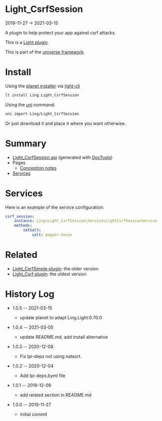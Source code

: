 Light_CsrfSession
===========
2019-11-27 -> 2021-03-15



A plugin to help protect your app against csrf attacks.


This is a [Light plugin](https://github.com/lingtalfi/Light/blob/master/doc/pages/plugin.md).


This is part of the [universe framework](https://github.com/karayabin/universe-snapshot).


Install
==========
Using the [planet installer](https://github.com/lingtalfi/Light_PlanetInstaller) via [light-cli](https://github.com/lingtalfi/Light_Cli)
```bash
lt install Ling.Light_CsrfSession
```

Using the [uni](https://github.com/lingtalfi/universe-naive-importer) command.
```bash
uni import Ling/Light_CsrfSession
```

Or just download it and place it where you want otherwise.






Summary
===========
- [Light_CsrfSession api](https://github.com/lingtalfi/Light_CsrfSession/blob/master/doc/api/Ling/Light_CsrfSession.md) (generated with [DocTools](https://github.com/lingtalfi/DocTools))
- Pages
    - [Conception notes](https://github.com/lingtalfi/Light_CsrfSession/blob/master/doc/pages/conception-notes.md)
- [Services](#services)





Services
=========


Here is an example of the service configuration:

```yaml
csrf_session:
    instance: Ling\Light_CsrfSession\Service\LightCsrfSessionService
    methods:
        setSalt:
            salt: pepper-house

```


Related
========
- [Light_CsrfSimple plugin](https://github.com/lingtalfi/Light_CsrfSimple): the older version 
- [Light_Csrf plugin](https://github.com/lingtalfi/Light_Csrf): the oldest version




History Log
=============

- 1.0.5 -- 2021-03-15

    - update planet to adapt Ling.Light:0.70.0
  
- 1.0.4 -- 2021-03-05

    - update README.md, add install alternative

- 1.0.3 -- 2020-12-08

    - Fix lpi-deps not using natsort.

- 1.0.2 -- 2020-12-04

    - Add lpi-deps.byml file

- 1.0.1 -- 2019-12-09

    - add related section in README.md

- 1.0.0 -- 2019-11-27

    - initial commit